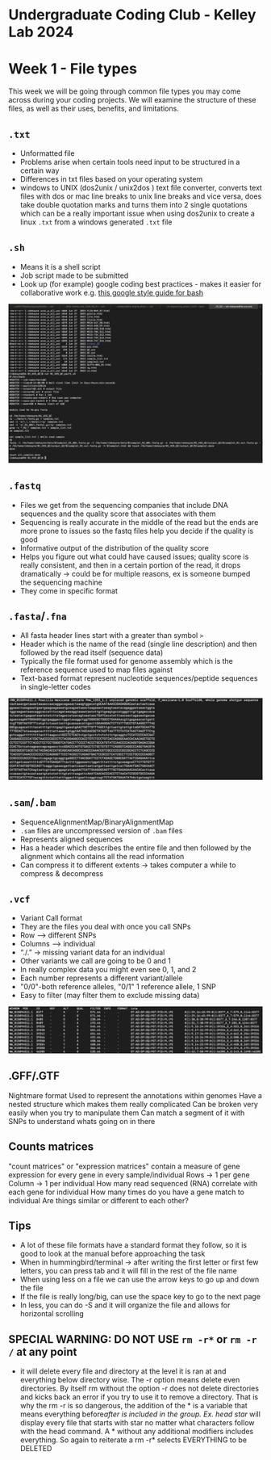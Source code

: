 Undergraduate Coding Club - Kelley Lab 2024
================
Week 1 - File types
================

This week we will be going through common file types you may come across during your coding projects. We will examine the structure of these files, as well as their uses, benefits, and limitations.

## `.txt`
- Unformatted file  
- Problems arise when certain tools need input to be structured in a certain way  
- Differences in txt files based on your operating system  
- windows to UNIX (dos2unix / unix2dos ) text file converter, converts text files with dos or mac line breaks to unix line breaks and vice versa, does take double quotation marks and turns them into 2 single quotations which can be a really important issue when using dos2unix to create a linux `.txt` from a windows generated `.txt` file   

## `.sh`
- Means it is a shell script  
- Job script made to be submitted  
- Look up (for example) google coding best practices - makes it easier for collaborative work  e.g. [this google style guide for bash](https://google.github.io/styleguide/shellguide.html)

![shfile](images/sh.png)  

## `.fastq`
- Files we get from the sequencing companies that include DNA sequences and the quality score that associates with them  
- Sequencing is really accurate in the middle of the read but the ends are more prone to issues so the fastq files help you decide if the quality is good  
- Informative output of the distribution of the quality score  
- Helps you figure out what could have caused issues; quality score is really consistent, and then in a certain portion of the read, it drops dramatically → could be for multiple reasons, ex is someone bumped the sequencing machine  
- They come in specific format  

## `.fasta`/`.fna`
- All fasta header lines start with a greater than symbol `>`   
- Header which is the name of the read (single line description) and then followed by the read itself (sequence data)  
- Typically the file format used for genome assembly which is the reference sequence used to map files against  
- Text-based format represent nucleotide sequences/peptide sequences in single-letter codes

![fastafile](images/fasta.png)  

## `.sam`/`.bam`
- SequenceAlignmentMap/BinaryAlignmentMap 
- `.sam` files are uncompressed version of `.bam` files  
- Represents aligned sequences  
- Has a header which describes the entire file and then followed by the alignment which contains all the read information  
- Can compress it to different extents → takes computer a while to compress & decompress  

## `.vcf`
- Variant Call format  
- They are the files you deal with once you call SNPs  
- Row —> different SNPs  
- Columns –> individual   
- “./.” → missing variant data for an individual  
- Other variants we call are going to be 0 and 1  
- In really complex data you might even see 0, 1, and 2 
- Each number represents a different variant/allele 
- "0/0"-both reference alleles, "0/1" 1 reference allele, 1 SNP 
- Easy to filter (may filter them to exclude missing data)

![vcffile](images/vcf.png)  

## .GFF/.GTF
Nightmare format
Used to represent the annotations within genomes
Have a nested structure which makes them really complicated
Can be broken very easily when you try to manipulate them
Can match a segment of it with SNPs to understand whats going on in there

## Counts matrices
"count matrices" or "expression matrices" contain a measure of gene expression for every gene in every sample/individual
Rows → 1 per gene
Column → 1 per individual
How many read sequenced (RNA) correlate with each gene for individual
How many times do you have a gene match to individual
Are things similar or different to each other? 

## Tips

- A lot of these file formats have a standard format they follow, so it is good to look at the manual before approaching the task
- When in hummingbird/terminal → after writing the first letter or first few letters, you can press tab and it will fill in the rest of the file name
- When using less on a file we can use the arrow keys to go up and down the file
- If the file is really long/big, can use the space key to go to the next page
- In less, you can do -S and it will organize the file and allows for horizontal scrolling

## SPECIAL WARNING: DO NOT USE `rm -r*` or `rm -r /` at any point
- it will delete every file and directory at the level it is ran at and everything below directory wise. The -r option means delete even directories. By itself rm without the option -r does not delete directories and kicks back an error if you try to use it to remove a directory. That is why the rm -r is so dangerous, the addition of the * is a variable that means everything before*after is included in the group.  Ex. head star* will display every file that starts with star no matter what characters follow with the head command.  A * without any additional modifiers includes everything.  So again to reiterate a rm -r* selects EVERYTHING to be DELETED
